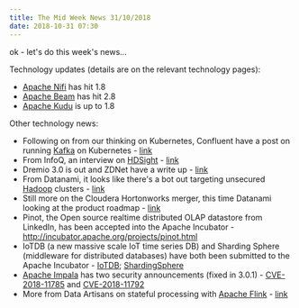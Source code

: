 ```yaml
---
title: The Mid Week News 31/10/2018
date: 2018-10-31 07:30
---
```

ok - let's do this week's news...
<!--more-->

Technology updates (details are on the relevant technology pages):

* [Apache Nifi](/technologies/apache-nifi/) has hit 1.8
* [Apache Beam](/technologies/apache-beam/) has hit 2.8
* [Apache Kudu](/technologies/apache-kudu/) is up to 1.8

Other technology news:

* Following on from our thinking on Kubernetes, Confluent have a post on running [Kafka](/technologies/apache-kafka/) on Kubernetes - [link](https://www.confluent.io/blog/apache-kafka-kubernetes-could-you-should-you)
* From InfoQ, an interview on [HDSight](/technologies/azure-hdinsight/) - [link](https://www.infoq.com/news/2018/10/HDInsight-Chatterjee)
* Dremio 3.0 is out and ZDNet have a write up - [link](https://www.zdnet.com/article/dremio-3-0-adds-catalog-containers-enterprise-features/)
* From Datanami, it looks like there's a bot out targeting unsecured [Hadoop](/technologies/apache-hadoop/) clusters - [link](https://www.datanami.com/2018/10/29/latest-bot-targets-hadoop-clusters/)
* Still more on the Cloudera Hortonworks merger, this time Datanami looking at the product roadmap - [link](https://www.datanami.com/2018/10/24/new-cloudera-plots-a-course-toward-a-unified-future/)
* Pinot, the Open source realtime distributed OLAP datastore from LinkedIn, has been accepted into the Apache Incubator - <http://incubator.apache.org/projects/pinot.html>
* IoTDB (a new massive scale IoT time series DB) and Sharding Sphere (middleware for distributed databases) have both been submitted to the Apache Incubator - [IoTDB](https://wiki.apache.org/incubator/IoTDBProposal); [ShardingSphere](https://wiki.apache.org/incubator/ShardingSphereProposal)
* [Apache Impala](/technologies/apache-impala/) has two security announcements (fixed in 3.0.1) - [CVE-2018-11785](https://cve.mitre.org/cgi-bin/cvename.cgi?name=2018-11785) and [CVE-2018-11792](https://cve.mitre.org/cgi-bin/cvename.cgi?name=2018-11792)
* More from Data Artisans on stateful processing with [Apache Flink](/technologies/apache-flink/) - [link](https://data-artisans.com/blog/stateful-stream-processing-apache-flink-state-backends)
